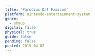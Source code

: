 ```yaml
---
title: 'Parodius Da! Famicom'
platform: nintendo-entertainment-system
genre:
  - shmup
digital: false
physical: true
guide: false
pending: false
posted: 2015-04-02
---
```


